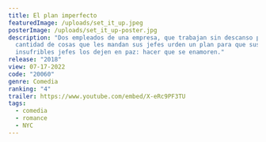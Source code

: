 ```yaml
---
title: El plan imperfecto
featuredImage: /uploads/set_it_up.jpeg
posterImage: /uploads/set_it_up-poster.jpg
description: "Dos empleados de una empresa, que trabajan sin descanso por la
  cantidad de cosas que les mandan sus jefes urden un plan para que sus
  insufribles jefes los dejen en paz: hacer que se enamoren."
release: "2018"
view: 07-17-2022
code: "20060"
genre: Comedia
ranking: "4"
trailer: https://www.youtube.com/embed/X-eRc9PF3TU
tags:
  - comedia
  - romance
  - NYC
---
```

